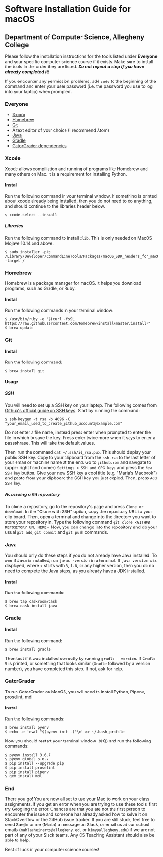 # Software Installation Guide for macOS

## Department of Computer Science, Allegheny College

Please follow the installation instructions for the tools listed under **Everyone** and your specific computer science course if it exists. Make sure to install the tools in the order they are listed. ***Do not repeat a step if you have already completed it!***

If you encounter any permission problems, add `sudo` to the beginning of the command and enter your user password (i.e. the password you use to log into your laptop) when prompted.

### Everyone

- [Xcode](#xcode)
- [Homebrew](#homebrew)
- [Git](#git)
- A text editor of your choice (I recommend [Atom](https://atom.io/))
- [Java](#java)
- [Gradle](#gradle)
- [GatorGrader dependencies](#gatorgrader)

### Xcode

Xcode allows compiliation and running of programs like Homebrew and many others on Mac. It is a
requirement for installing Python.

#### Install

Run the following command in your terminal window. If something is printed about xcode already
being installed, then you do not need to do anything, and should continue to the libraries
header below.

```
$ xcode-select --install
```

##### Libraries

Run the following command to install `zlib`. This is only needed on MacOS Mojave 10.14 and above.

```
$ sudo installer -pkg /Library/Developer/CommandLineTools/Packages/macOS_SDK_headers_for_macOS_10.14.pkg -target /
```

### Homebrew

Homebrew is a package manager for macOS. It helps you download programs, such as Gradle, or Ruby.

#### Install

Run the following commands in your terminal window:

```
$ /usr/bin/ruby -e "$(curl -fsSL https://raw.githubusercontent.com/Homebrew/install/master/install)"
$ brew update
```

### Git

#### Install

Run the following command:

```
$ brew install git
```

#### Usage

##### SSH

You will need to set up a SSH key on your laptop. The following comes from [Github's official guide on SSH keys](https://help.github.com/articles/generating-a-new-ssh-key-and-adding-it-to-the-ssh-agent/). Start by running the command:

```
$ ssh-keygen -t rsa -b 4096 -C "your_email_used_to_create_github_account@example.com"
```

Do not enter a file name, instead press enter when prompted to enter the file in which to save the key. Press enter twice more when it says to enter a passphrase. This will take the default values.

Then, run the command `cat ~/.ssh/id_rsa.pub`. This should display your public SSH key. Copy to your clipboard from the `ssh-rsa` to the last letter of your email or machine name at the end. Go to `github.com` and navigate to (upper right hand corner) `Settings > SSH and GPG keys` and press the `New SSH key` button. Give your new SSH key a cool title (e.g. "Maria's Macbook") and paste from your clipboard the SSH key you just copied. Then, press `Add SSH key`.

##### Accessing a Git repository

To clone a repository, go to the repository's page and press `Clone or download`. In the "Clone with SSH" option, copy the repository URL to your clip board. Then, open a terminal and change into the directory you want to store your repository in. Type the following command `git clone <GITHUB REPOSITORY URL HERE>`. Now, you can change into the repository and do your usual `git add`, `git commit` and `git push` commands.

### Java

You should only do these steps if you do not already have Java installed. To see if Java is installed, run `javac -version` in a terminal. If `java version x` is displayed, where `x` starts with `8`, `1.8`, or any higher version, then you do no need to complete the Java steps, as you already have a JDK installed.

#### Install

Run the following commands:

```
$ brew tap caskroom/cask
$ brew cask install java
```

### Gradle

#### Install

Run the following command:

```
$ brew install gradle
```

Then test if it was installed correctly by running `gradle --version`. If `Gradle 5` is printed, or something that looks similar (`Gradle` followed by a version number), you have completed this step. If not, ask for help.

### GatorGrader

To run GatorGrader on MacOS, you will need to install Python, Pipenv, proselint, mdl.

#### Install

Run the following commands:

```
$ brew install pyenv
$ echo -e 'eval "$(pyenv init -)"\n' >> ~/.bash_profile
```

Now you should restart your terminal window (&#8984;Q) and run the following commands:

```
$ pyenv install 3.6.7
$ pyenv global 3.6.7
$ pip install --upgrade pip
$ pip install proselint
$ pip install pipenv
$ gem install mdl
```

### End

There you go! You are now all set to use your Mac to work on your class assignments. If you get an error when you are trying to use these tools, first try Googling the error. Chances are that you are not the first person to encounter the issue and someone has already asked how to solve it on StackOverflow or the GitHub issue tracker. If you are still stuck, feel free to send Saejin or me (Maria) a message on Slack, or email us at our school emails (`mahlauheinerts@allegheny.edu` or `kimy@allegheny.edu`) if we are not part of any of your Slack teams. Any CS Teaching Assistant should also be able to help.

Best of luck in your computer science courses!
